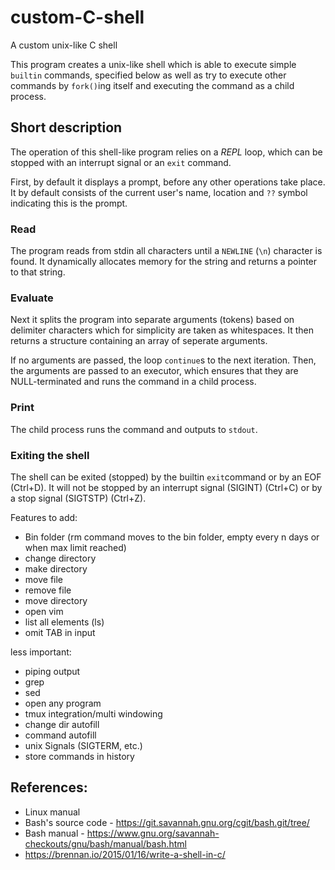 # custom-C-shell
A custom unix-like C shell


This program creates a unix-like shell which is able to execute simple `builtin` commands, specified below as well as try to execute other commands by `fork()`ing itself and executing the command as a child process.

## Short description 
The operation of this shell-like program relies on a *REPL* loop, which can be stopped with an interrupt signal or an `exit` command.

First, by default it displays a prompt, before any other operations take place. It by default consists of the current user's name, location and `??` symbol indicating this is the prompt.

### Read
The program reads from stdin all characters until a `NEWLINE` (`\n`) character is found. It dynamically allocates memory for the string and returns a pointer to that string.

### Evaluate
Next it splits the program into separate arguments (tokens) based on delimiter characters which for simplicity are taken as whitespaces. It then returns a structure containing an array of seperate arguments.

If no arguments are passed, the loop `continue`s to the next iteration. Then, the arguments are passed to an executor, which ensures that they are NULL-terminated and runs the command in a child process.

### Print
The child process runs the command and outputs to `stdout`.

### Exiting the shell
The shell can be exited (stopped) by the builtin `exit`command or by an EOF (Ctrl+D). It will not be stopped by an interrupt signal (SIGINT) (Ctrl+C) or by a stop signal (SIGTSTP) (Ctrl+Z).

 Features to add:
- Bin folder (rm command moves to the bin folder, empty every n days or when max limit reached)
- change directory
- make directory
- move file
- remove file
- move directory
- open vim
- list all elements (ls)
- omit TAB in input

less important:
- piping output
- grep
- sed
- open any program
- tmux integration/multi windowing
- change dir autofill
- command autofill
- unix Signals (SIGTERM, etc.)
- store commands in history


## References:
- Linux manual
- Bash's source code - https://git.savannah.gnu.org/cgit/bash.git/tree/
- Bash manual - https://www.gnu.org/savannah-checkouts/gnu/bash/manual/bash.html
- https://brennan.io/2015/01/16/write-a-shell-in-c/
